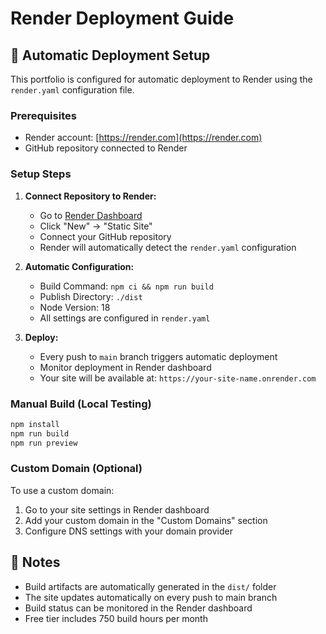 # Render Deployment Guide

## 🚀 Automatic Deployment Setup

This portfolio is configured for automatic deployment to Render using the `render.yaml` configuration file.

### Prerequisites
- Render account: [https://render.com](https://render.com)
- GitHub repository connected to Render

### Setup Steps

1. **Connect Repository to Render:**
   - Go to [Render Dashboard](https://dashboard.render.com)
   - Click "New" → "Static Site"
   - Connect your GitHub repository
   - Render will automatically detect the `render.yaml` configuration

2. **Automatic Configuration:**
   - Build Command: `npm ci && npm run build`
   - Publish Directory: `./dist`
   - Node Version: 18
   - All settings are configured in `render.yaml`

3. **Deploy:**
   - Every push to `main` branch triggers automatic deployment
   - Monitor deployment in Render dashboard
   - Your site will be available at: `https://your-site-name.onrender.com`

### Manual Build (Local Testing)
```bash
npm install
npm run build
npm run preview
```

### Custom Domain (Optional)
To use a custom domain:
1. Go to your site settings in Render dashboard
2. Add your custom domain in the "Custom Domains" section
3. Configure DNS settings with your domain provider

## 📝 Notes
- Build artifacts are automatically generated in the `dist/` folder
- The site updates automatically on every push to main branch
- Build status can be monitored in the Render dashboard
- Free tier includes 750 build hours per month 